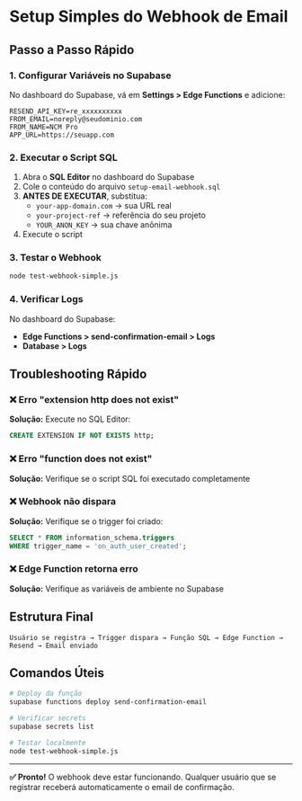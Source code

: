 # Setup Simples do Webhook de Email

## Passo a Passo Rápido

### 1. Configurar Variáveis no Supabase

No dashboard do Supabase, vá em **Settings > Edge Functions** e adicione:

```
RESEND_API_KEY=re_xxxxxxxxxx
FROM_EMAIL=noreply@seudominio.com
FROM_NAME=NCM Pro
APP_URL=https://seuapp.com
```

### 2. Executar o Script SQL

1. Abra o **SQL Editor** no dashboard do Supabase
2. Cole o conteúdo do arquivo `setup-email-webhook.sql`
3. **ANTES DE EXECUTAR**, substitua:
   - `your-app-domain.com` → sua URL real
   - `your-project-ref` → referência do seu projeto
   - `YOUR_ANON_KEY` → sua chave anônima
4. Execute o script

### 3. Testar o Webhook

```bash
node test-webhook-simple.js
```

### 4. Verificar Logs

No dashboard do Supabase:
- **Edge Functions > send-confirmation-email > Logs**
- **Database > Logs**

## Troubleshooting Rápido

### ❌ Erro "extension http does not exist"
**Solução:** Execute no SQL Editor:
```sql
CREATE EXTENSION IF NOT EXISTS http;
```

### ❌ Erro "function does not exist"
**Solução:** Verifique se o script SQL foi executado completamente

### ❌ Webhook não dispara
**Solução:** Verifique se o trigger foi criado:
```sql
SELECT * FROM information_schema.triggers 
WHERE trigger_name = 'on_auth_user_created';
```

### ❌ Edge Function retorna erro
**Solução:** Verifique as variáveis de ambiente no Supabase

## Estrutura Final

```
Usuário se registra → Trigger dispara → Função SQL → Edge Function → Resend → Email enviado
```

## Comandos Úteis

```bash
# Deploy da função
supabase functions deploy send-confirmation-email

# Verificar secrets
supabase secrets list

# Testar localmente
node test-webhook-simple.js
```

---

**✅ Pronto!** O webhook deve estar funcionando. Qualquer usuário que se registrar receberá automaticamente o email de confirmação.
